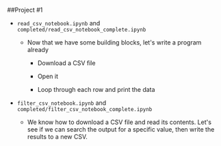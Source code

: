##Project #1

* ```read_csv_notebook.ipynb``` and ```completed/read_csv_notebook_complete.ipynb```

    * Now that we have some building blocks, let's write a program already

        * Download a CSV file

        * Open it

        * Loop through each row and print the data

* ```filter_csv_notebook.ipynb``` and ```completed/filter_csv_notebook_complete.ipynb```

    * We know how to download a CSV file and read its contents. Let's see if we can search the output for a specific value, then write the results to a new CSV.
